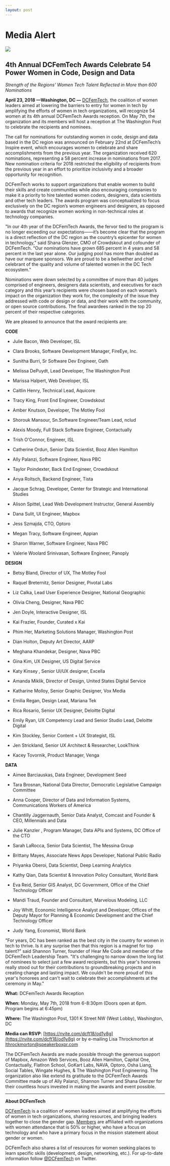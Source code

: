 ```yaml
---
layout: post
---
```

<h1><span class="main-headline">Media Alert</span></h1>

![](/assets/awards-2018/dcft18-rsvp-open.png)

## 4th Annual DCFemTech Awards Celebrate 54 Power Women in Code, Design and Data

*Strength of the Regions’ Women Tech Talent Reflected in More than 600 Nominations*

**April 23, 2018 —Washington, DC —** [DCFemTech](http://dcfemtech.github.io/), the coalition of women leaders aimed at lowering the barriers to entry for women in tech by amplifying the efforts of women in tech organizations, will recognize 54 women at its 4th annual DCFemTech Awards reception. On May 7th, the organization and its members will host a reception at The Washington Post to celebrate the recipients and nominees.

The call for nominations for outstanding women in code, design and data based in the DC region was announced on February 22nd at DCFemTech’s Inspire event, which encourages women to celebrate and share accomplishments from the previous year. The organization received 620 nominations, representing a 58 percent increase in nominations from 2017. New nomination criteria for 2018 restricted the eligibility of recipients from the previous year in an effort to prioritize inclusivity and a broader opportunity for recognition.

DCFemTech works to support organizations that enable women to build their skills and create communities while also encouraging companies to make it a priority to hire talented women coders, designers, data scientists and other tech leaders. The awards program was conceptualized to focus exclusively on the DC region’s women engineers and designers, as opposed to awards that recognize women working in non-technical roles at technology companies.

"In our 4th year of the DCFemTech Awards, the fervor tied to the program is no longer exceeding our expectations——it’s become clear that the program is a direct reflection of the DC region as the country’s epicenter for women in technology," said Shana Glenzer, CMO of Crowdskout and cofounder of DCFemTech. “Our nominations have grown 685 percent in 4 years and 58 percent in the last year alone. Our judging pool has more than doubled as have our marquee sponsors. We are proud to be a bellwether and chief celebrant of the quality and volume of talented women in the DC Tech ecosystem.”

Nominations were down selected by a committee of more than 40 judges comprised of engineers, designers data scientists, and executives for each category and this year’s recipients were chosen based on each woman’s impact on the organization they work for, the complexity of the issue they addressed with code or design or data, and their work with the community, or open source contributions. The final awardees ranked in the top 20 percent of their respective categories.

We are pleased to announce that the award recipients are:

**CODE**

* Julie Bacon, Web Developer, ISL

* Clara Brooks, Software Development Manager, FireEye, Inc. 

* Sunitha Burri, Sr Software Dev Engineer, Oath

* Melissa DePuydt, Lead Developer, The Washington Post

* Marissa Halpert, Web Developer, ISL

* Caitlin Henry, Technical Lead, Aquicore

* Tracy King, Front End Engineer, Crowdskout

* Amber Knutson, Developer, The Motley Fool

* Shorouk Mansour, Sn.Software Engineer/Team Lead, nclud

* Alexis Moody, Full Stack Software Engineer, Contactually

* Trish O'Connor, Engineer, ISL

* Catherine Ordun, Senior Data Scientist, Booz Allen Hamilton

* Ally Palanzi, Software Engineer, Nava PBC

* Taylor Poindexter, Back End Engineer, Crowdskout

* Anya Roltsch, Backend Engineer, Tista

* Jacque Schrag, Developer, Center for Strategic and International Studies

* Alison Spittel, Lead Web Development Instructor, General Assembly

* Dana Sulit, UI Engineer, Mapbox

* Jess Szmajda, CTO, Optoro

* Megan Tracy, Software Engineer, Appian

* Sharon Warner, Software Engineer, Nava PBC

* Valerie Woolard Srinivasan, Software Engineer, Panoply

**DESIGN**

* Betsy Bland, Director of UX, The Motley Fool

* Raquel Breternitz, Senior Designer, Pivotal Labs

* Liz Calka, Lead User Experience Designer, National Geographic

* Olivia Cheng, Designer, Nava PBC

* Jen Doyle, Interactive Designer, ISL

* Kai Frazier, Founder, Curated x Kai

* Phim Her, Marketing Solutions Manager, Washington Post

* Dian Holton, Deputy Art Director, AARP 

* Meghana Khandekar, Designer, Nava PBC

* Gina Kim, UX Designer, US Digital Service

* Katy Kinsey , Senior UI/UX designer, Excella

* Amanda Miklik, Director of Design, United States Digital Service

* Katharine Molloy, Senior Graphic Designer, Vox Media

* Emilia Regan, Design Lead, Mariana Tek

* Rica Rosario, Senior UX Designer, Deloitte Digital

* Emily Ryan, UX Competency Lead and Senior Studio Lead, Deloitte Digital

* Kim Stockley, Senior Content + UX Strategist, ISL

* Jen Strickland, Senior UX Architect & Researcher, LookThink

* Kacey Tovornik, Product Manager, Venga

**DATA**

* Aimee Barciauskas, Data Engineer, Development Seed

* Tara Brosnan, National Data Director, Democratic Legislative Campaign Committee

* Anna Cooper, Director of Data and Information Systems, Communications Workers of America

* Chantilly Jaggernauth, Senior Data Analyst, Comcast and Founder & CEO, Millennials and Data

* Julie Kanzler , Program Manager, Data APIs and Systems, DC Office of the CTO

* Sarah LaRocca, Senior Data Scientist, The Messina Group

* Brittany Mayes, Associate News Apps Developer, National Public Radio

* Priyanka Oberoi, Data Scientist, Deep Learning Analytics

* Kathy Qian, Data Scientist & Innovation Policy Consultant, World Bank

* Eva Reid, Senior GIS Analyst, DC Government, Office of the Chief Technology Officer

* Mandi Traud, Founder and Consultant, Marvelous Modeling, LLC

* Joy Whitt, Economic Intelligence Analyst and Developer, Offices of the Deputy Mayor for Planning & Economic Development and the Chief Technology Officer

* Judy Yang, Economist, World Bank

"For years, DC has been ranked as the best city in the country for women in tech to thrive. Is it any surprise then that this region is a magnet for top talent?" said Shannon Turner, founder of Hear Me Code and member of the DCFemTech Leadership Team. "It's challenging to narrow down the long list of nominees to select just a few award recipients, but this year's honorees really stood out for their contributions to groundbreaking projects and in creating change and lasting impact. We couldn't be more proud of this year's honorees and can't wait to celebrate their accomplishments at the ceremony in May."

 

**What:** DCFemTech Awards Reception

**When:** Monday, May 7th, 2018 from 6-8:30pm (Doors open at 6pm. Program begins at 6:45pm)

**Where:** The Washington Post, 1301 K Street NW (West Lobby), Washington, DC

**Media can RSVP**: [https://nvite.com/dcft18/od1y8g](https://nvite.com/dcft18/od1y8g) or by e-mailing Lisa Throckmorton at lthrockmorton@speakerboxpr.com

 

The DCFemTech Awards are made possible through the generous support of Mapbox, Amazon Web Services, Booz Allen Hamilton, Capital One, Contactually, FlatIron School, GoKart Labs, NAVA, Optoro, Osha Liang, Social Tables, Wingate Hughes, & The Washington Post Engineering. The organization also like extend its gratitude to the DCFemTech Awards Committee made up of Ally Palanzi, Shannon Turner and Shana Glenzer for their countless hours invested in making the awards and event possible.

 ** **

**About DCFemTech**

[DCFemTech](http://dcfemtech.github.io/) is a coalition of women leaders aimed at amplifying the efforts of women in tech organizations, sharing resources, and bringing leaders together to close the gender gap. [Members](http://dcfemtech.github.io/about.html) are affiliated with organizations with women attendance that is 50% or higher, who have a focus on technology and who have a primary focus in the mission statement about gender or women.

 

DCFemTech also shares a list of resources for women seeking places to learn specific skills (development, design, networking, etc.). For up-to-date information follow [@DCFemTech](http://www.twitter.com/dcfemtech) on Twitter. 

